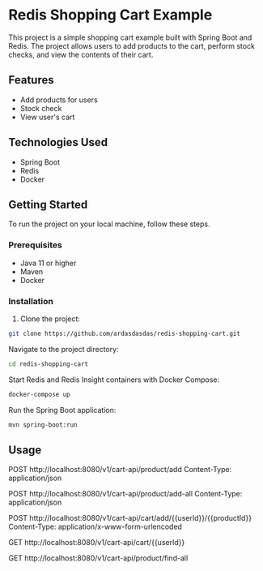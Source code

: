 # Redis Shopping Cart Example

This project is a simple shopping cart example built with Spring Boot and Redis. The project allows users to add products to the cart, perform stock checks, and view the contents of their cart.

## Features

- Add products for users
- Stock check
- View user's cart

## Technologies Used

- Spring Boot
- Redis
- Docker

## Getting Started

To run the project on your local machine, follow these steps.

### Prerequisites

- Java 11 or higher
- Maven
- Docker

### Installation

1. Clone the project:

```bash
git clone https://github.com/ardasdasdas/redis-shopping-cart.git
```

Navigate to the project directory:
```bash
cd redis-shopping-cart
```

Start Redis and Redis Insight containers with Docker Compose:
```bash
docker-compose up
```

Run the Spring Boot application:
```bash
mvn spring-boot:run
```

## Usage
POST http://localhost:8080/v1/cart-api/product/add
Content-Type: application/json

POST http://localhost:8080/v1/cart-api/product/add-all
Content-Type: application/json

POST http://localhost:8080/v1/cart-api/cart/add/{{userId}}/{{productId}}
Content-Type: application/x-www-form-urlencoded

GET http://localhost:8080/v1/cart-api/cart/{{userId}}

GET http://localhost:8080/v1/cart-api/product/find-all
